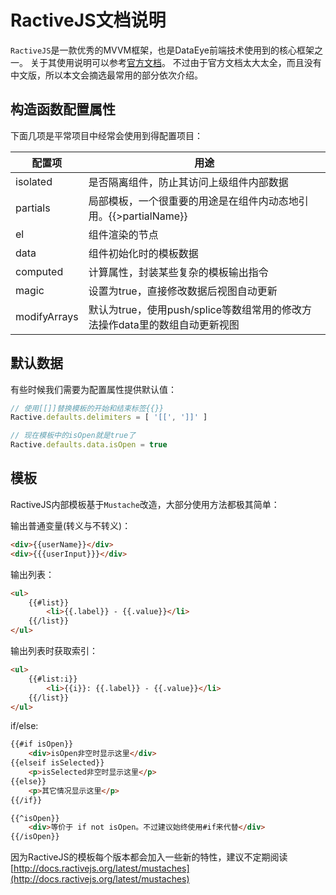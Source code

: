 # RactiveJS文档说明

`RactiveJS`是一款优秀的MVVM框架，也是DataEye前端技术使用到的核心框架之一。
关于其使用说明可以参考[官方文档](http://docs.ractivejs.org/latest/get-started)。
不过由于官方文档太大太全，而且没有中文版，所以本文会摘选最常用的部分依次介绍。

## 构造函数配置属性

下面几项是平常项目中经常会使用到得配置项目：

配置项 | 用途
------ | ------
isolated | 是否隔离组件，防止其访问上级组件内部数据
partials | 局部模板，一个很重要的用途是在组件内动态地引用。{{>partialName}}
el | 组件渲染的节点
data | 组件初始化时的模板数据
computed | 计算属性，封装某些复杂的模板输出指令
magic | 设置为true，直接修改数据后视图自动更新
modifyArrays | 默认为true，使用push/splice等数组常用的修改方法操作data里的数组自动更新视图

## 默认数据

有些时候我们需要为配置属性提供默认值：

```js
// 使用[[]]替换模板的开始和结束标签{{}}
Ractive.defaults.delimiters = [ '[[', ']]' ]

// 现在模板中的isOpen就是true了
Ractive.defaults.data.isOpen = true
```

## 模板

RactiveJS内部模板基于`Mustache`改造，大部分使用方法都极其简单：

输出普通变量(转义与不转义)：

```html
<div>{{userName}}</div>
<div>{{{userInput}}}</div>
```

输出列表：

```html
<ul>
	{{#list}}
		<li>{{.label}} - {{.value}}</li>
	{{/list}}
</ul>
```

输出列表时获取索引：

```html
<ul>
	{{#list:i}}
		<li>{{i}}: {{.label}} - {{.value}}</li>
	{{/list}}
</ul>
```

if/else:

```html
{{#if isOpen}}
	<div>isOpen非空时显示这里</div>
{{elseif isSelected}}
	<p>isSelected非空时显示这里</p>
{{else}}
	<p>其它情况显示这里</p>	
{{/if}}

{{^isOpen}}
	<div>等价于 if not isOpen。不过建议始终使用#if来代替</div>
{{/isOpen}}
```

因为RactiveJS的模板每个版本都会加入一些新的特性，建议不定期阅读 [http://docs.ractivejs.org/latest/mustaches](http://docs.ractivejs.org/latest/mustaches)










